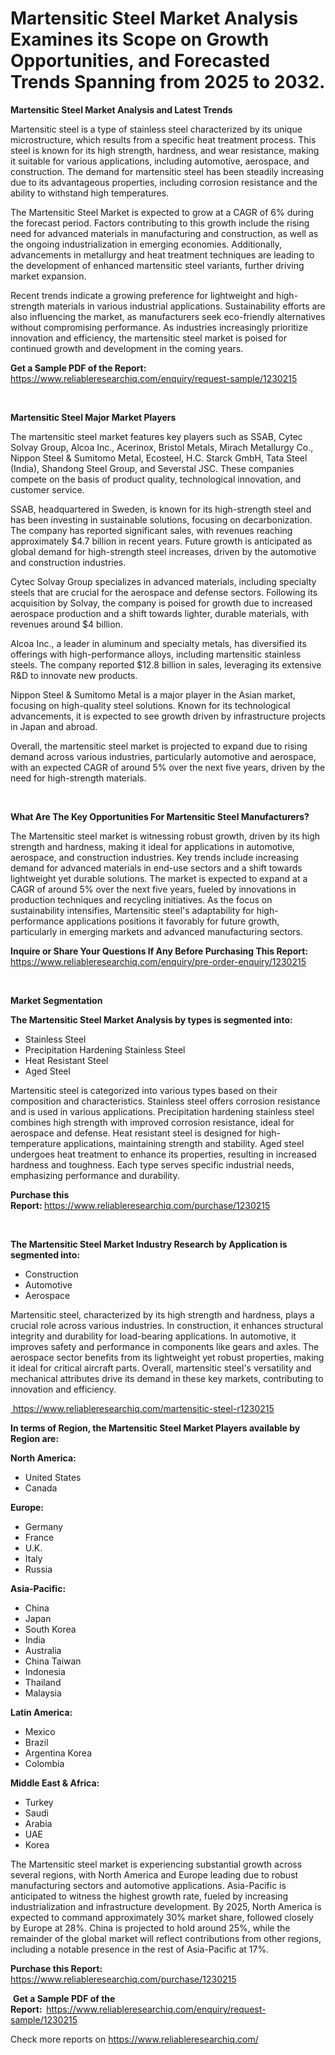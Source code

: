 <p><h1>Martensitic Steel Market Analysis Examines its Scope on Growth Opportunities, and Forecasted Trends Spanning from 2025 to 2032.</h1></p><p><strong>Martensitic Steel Market Analysis and Latest Trends</strong></p>
<p><p>Martensitic steel is a type of stainless steel characterized by its unique microstructure, which results from a specific heat treatment process. This steel is known for its high strength, hardness, and wear resistance, making it suitable for various applications, including automotive, aerospace, and construction. The demand for martensitic steel has been steadily increasing due to its advantageous properties, including corrosion resistance and the ability to withstand high temperatures.</p><p>The Martensitic Steel Market is expected to grow at a CAGR of 6% during the forecast period. Factors contributing to this growth include the rising need for advanced materials in manufacturing and construction, as well as the ongoing industrialization in emerging economies. Additionally, advancements in metallurgy and heat treatment techniques are leading to the development of enhanced martensitic steel variants, further driving market expansion.</p><p>Recent trends indicate a growing preference for lightweight and high-strength materials in various industrial applications. Sustainability efforts are also influencing the market, as manufacturers seek eco-friendly alternatives without compromising performance. As industries increasingly prioritize innovation and efficiency, the martensitic steel market is poised for continued growth and development in the coming years.</p></p>
<p><strong>Get a Sample PDF of the Report:&nbsp;</strong> <a href="https://www.reliableresearchiq.com/enquiry/request-sample/1230215?utm_campaign=3296&utm_medium=2&utm_source=Github&utm_content=ia&utm_term=01042025&utm_id=martensitic-steel">https://www.reliableresearchiq.com/enquiry/request-sample/1230215</a></p>
<p>&nbsp;</p>
<p><strong>Martensitic Steel Major Market Players</strong></p>
<p><p>The martensitic steel market features key players such as SSAB, Cytec Solvay Group, Alcoa Inc., Acerinox, Bristol Metals, Mirach Metallurgy Co., Nippon Steel & Sumitomo Metal, Ecosteel, H.C. Starck GmbH, Tata Steel (India), Shandong Steel Group, and Severstal JSC. These companies compete on the basis of product quality, technological innovation, and customer service.</p><p>SSAB, headquartered in Sweden, is known for its high-strength steel and has been investing in sustainable solutions, focusing on decarbonization. The company has reported significant sales, with revenues reaching approximately $4.7 billion in recent years. Future growth is anticipated as global demand for high-strength steel increases, driven by the automotive and construction industries.</p><p>Cytec Solvay Group specializes in advanced materials, including specialty steels that are crucial for the aerospace and defense sectors. Following its acquisition by Solvay, the company is poised for growth due to increased aerospace production and a shift towards lighter, durable materials, with revenues around $4 billion.</p><p>Alcoa Inc., a leader in aluminum and specialty metals, has diversified its offerings with high-performance alloys, including martensitic stainless steels. The company reported $12.8 billion in sales, leveraging its extensive R&D to innovate new products. </p><p>Nippon Steel & Sumitomo Metal is a major player in the Asian market, focusing on high-quality steel solutions. Known for its technological advancements, it is expected to see growth driven by infrastructure projects in Japan and abroad.</p><p>Overall, the martensitic steel market is projected to expand due to rising demand across various industries, particularly automotive and aerospace, with an expected CAGR of around 5% over the next five years, driven by the need for high-strength materials.</p></p>
<p>&nbsp;</p>
<p><strong>What Are The Key Opportunities For Martensitic Steel Manufacturers?</strong></p>
<p><p>The Martensitic steel market is witnessing robust growth, driven by its high strength and hardness, making it ideal for applications in automotive, aerospace, and construction industries. Key trends include increasing demand for advanced materials in end-use sectors and a shift towards lightweight yet durable solutions. The market is expected to expand at a CAGR of around 5% over the next five years, fueled by innovations in production techniques and recycling initiatives. As the focus on sustainability intensifies, Martensitic steel's adaptability for high-performance applications positions it favorably for future growth, particularly in emerging markets and advanced manufacturing sectors.</p></p>
<p><strong>Inquire or Share Your Questions If Any Before Purchasing This Report:</strong> <a href="https://www.reliableresearchiq.com/enquiry/pre-order-enquiry/1230215?utm_campaign=3296&utm_medium=2&utm_source=Github&utm_content=ia&utm_term=01042025&utm_id=martensitic-steel">https://www.reliableresearchiq.com/enquiry/pre-order-enquiry/1230215</a></p>
<p>&nbsp;</p>
<p><strong>Market Segmentation</strong></p>
<p><strong>The Martensitic Steel Market Analysis by types is segmented into:</strong></p>
<p><ul><li>Stainless Steel</li><li>Precipitation Hardening Stainless Steel</li><li>Heat Resistant Steel</li><li>Aged Steel</li></ul></p>
<p><p>Martensitic steel is categorized into various types based on their composition and characteristics. Stainless steel offers corrosion resistance and is used in various applications. Precipitation hardening stainless steel combines high strength with improved corrosion resistance, ideal for aerospace and defense. Heat resistant steel is designed for high-temperature applications, maintaining strength and stability. Aged steel undergoes heat treatment to enhance its properties, resulting in increased hardness and toughness. Each type serves specific industrial needs, emphasizing performance and durability.</p></p>
<p><strong>Purchase this Report:&nbsp;</strong><a href="https://www.reliableresearchiq.com/purchase/1230215?utm_campaign=3296&utm_medium=2&utm_source=Github&utm_content=ia&utm_term=01042025&utm_id=martensitic-steel">https://www.reliableresearchiq.com/purchase/1230215</a></p>
<p>&nbsp;</p>
<p><strong>The Martensitic Steel Market Industry Research by Application is segmented into:</strong></p>
<p><ul><li>Construction</li><li>Automotive</li><li>Aerospace</li></ul></p>
<p><p>Martensitic steel, characterized by its high strength and hardness, plays a crucial role across various industries. In construction, it enhances structural integrity and durability for load-bearing applications. In automotive, it improves safety and performance in components like gears and axles. The aerospace sector benefits from its lightweight yet robust properties, making it ideal for critical aircraft parts. Overall, martensitic steel's versatility and mechanical attributes drive its demand in these key markets, contributing to innovation and efficiency.</p></p>
<p><a href="https://www.reliableresearchiq.com/martensitic-steel-r1230215?utm_campaign=3296&utm_medium=2&utm_source=Github&utm_content=ia&utm_term=01042025&utm_id=martensitic-steel">&nbsp;https://www.reliableresearchiq.com/martensitic-steel-r1230215</a></p>
<p><strong>In terms of Region, the Martensitic Steel Market Players available by Region are:</strong></p>
<p>
    <p> <strong> North America: </strong>
        <ul>
            <li>United States</li>
            <li>Canada</li>
        </ul>
        </p> 
    <p> <strong> Europe: </strong>
        <ul>
            <li>Germany</li>
            <li>France</li>
            <li>U.K.</li>
            <li>Italy</li>
            <li>Russia</li>
        </ul>
        </p> 
    <p> <strong> Asia-Pacific: </strong>
        <ul>
            <li>China</li>
            <li>Japan</li>
            <li>South Korea</li>
            <li>India</li>
            <li>Australia</li>
            <li>China Taiwan</li>
            <li>Indonesia</li>
            <li>Thailand</li>
            <li>Malaysia</li>
        </ul>
        </p> 
    <p> <strong> Latin America: </strong>
        <ul>
            <li>Mexico</li>
            <li>Brazil</li>
            <li>Argentina Korea</li>
            <li>Colombia</li>
        </ul>
        </p> 
    <p> <strong> Middle East & Africa: </strong>
        <ul>
            <li>Turkey</li>
            <li>Saudi</li>
            <li>Arabia</li>
            <li>UAE</li>
            <li>Korea</li>
        </ul>
    </p>
    </p>
<p><p>The Martensitic steel market is experiencing substantial growth across several regions, with North America and Europe leading due to robust manufacturing sectors and automotive applications. Asia-Pacific is anticipated to witness the highest growth rate, fueled by increasing industrialization and infrastructure development. By 2025, North America is expected to command approximately 30% market share, followed closely by Europe at 28%. China is projected to hold around 25%, while the remainder of the global market will reflect contributions from other regions, including a notable presence in the rest of Asia-Pacific at 17%.</p></p>
<p><strong>Purchase this Report: </strong><a href="https://www.reliableresearchiq.com/purchase/1230215?utm_campaign=3296&utm_medium=2&utm_source=Github&utm_content=ia&utm_term=01042025&utm_id=martensitic-steel">https://www.reliableresearchiq.com/purchase/1230215</a></p>
<p>&nbsp;<strong>Get a Sample PDF of the Report:&nbsp;&nbsp;</strong><a href="https://www.reliableresearchiq.com/enquiry/request-sample/1230215?utm_campaign=3296&utm_medium=2&utm_source=Github&utm_content=ia&utm_term=01042025&utm_id=martensitic-steel">https://www.reliableresearchiq.com/enquiry/request-sample/1230215</a></p>
<p><strong></strong></p>
<p>Check more reports on <a href="https://www.reliableresearchiq.com/?utm_campaign=3296&utm_medium=2&utm_source=Github&utm_content=ia&utm_term=01042025&utm_id=martensitic-steel">https://www.reliableresearchiq.com/</a></p>